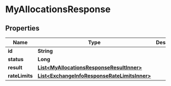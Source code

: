 

# MyAllocationsResponse


## Properties

| Name | Type | Description | Notes |
|------------ | ------------- | ------------- | -------------|
|**id** | **String** |  |  [optional] |
|**status** | **Long** |  |  [optional] |
|**result** | [**List&lt;MyAllocationsResponseResultInner&gt;**](MyAllocationsResponseResultInner.md) |  |  [optional] |
|**rateLimits** | [**List&lt;ExchangeInfoResponseRateLimitsInner&gt;**](ExchangeInfoResponseRateLimitsInner.md) |  |  [optional] |



